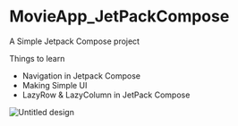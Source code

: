# MovieApp_JetPackCompose
A Simple Jetpack Compose project

Things to learn
- Navigation in Jetpack Compose
- Making Simple UI
- LazyRow & LazyColumn in JetPack Compose

![Untitled design](https://user-images.githubusercontent.com/62713586/174235339-593963d3-df03-4043-a447-967e2afec220.png)
